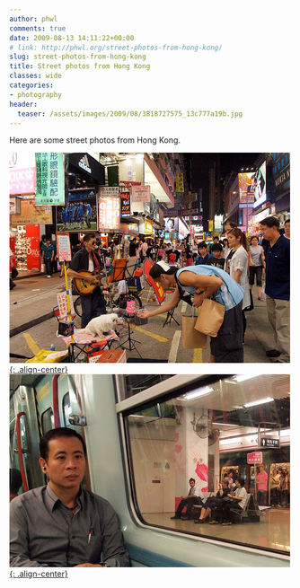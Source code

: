 ```yaml
---
author: phwl
comments: true
date: 2009-08-13 14:11:22+00:00
# link: http://phwl.org/street-photos-from-hong-kong/
slug: street-photos-from-hong-kong
title: Street photos from Hong Kong
classes: wide
categories:
- photography
header:
  teaser: /assets/images/2009/08/3818727575_13c777a19b.jpg
---
```


Here are some street photos from Hong Kong.

[![](/assets/images/2009/08/3818727575_13c777a19b.jpg){: .align-center}](/assets/images/2009/08/3818727575_13c777a19b.jpg)
[![](/assets/images/2009/08/3842363004_7cc122dc76.jpg){: .align-center}](/assets/images/2009/08/3842363004_7cc122dc76.jpg)
